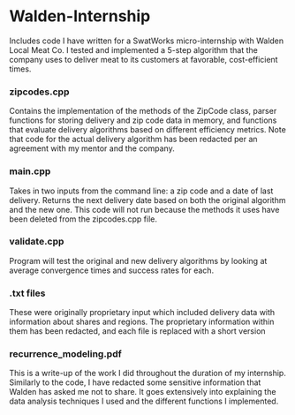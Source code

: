 # Walden-Internship

Includes code I have written for a SwatWorks micro-internship with Walden Local Meat Co. I tested and implemented a 5-step algorithm that the company uses to deliver meat to its customers at favorable, cost-efficient times.

### zipcodes.cpp

Contains the implementation of the methods of the ZipCode class, parser functions for storing delivery and zip code data in memory, and functions that evaluate delivery algorithms based on different efficiency metrics. Note that code for the actual delivery algorithm has been redacted per an agreement with my mentor and the company.

### main.cpp

Takes in two inputs from the command line: a zip code and a date of last delivery. Returns the next delivery date based on both the original algorithm and the new one. This code will not run because the methods it uses have been deleted from the zipcodes.cpp file.

### validate.cpp

Program will test the original and new delivery algorithms by looking at average convergence times and success rates for each.

### .txt files

These were originally proprietary input which included delivery data with information about shares and regions. The proprietary information within them has been redacted, and each file is replaced with a short version

### recurrence_modeling.pdf

This is a write-up of the work I did throughout the duration of my internship. Similarly to the code, I have redacted some sensitive information that Walden has asked me not to share. It goes extensively into explaining the data analysis techniques I used and the different functions I implemented.
